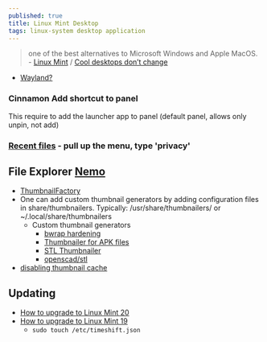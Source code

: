 ```yaml
---
published: true
title: Linux Mint Desktop
tags: linux-system desktop application
---
```

> one of the best alternatives to Microsoft Windows and Apple MacOS. - [Linux Mint](https://linuxmint.com/about.php) /  [Cool desktops don’t change](https://news.ycombinator.com/item?id=31769604) 

- [Wayland?](https://forums.linuxmint.com/viewtopic.php?t=361316)

### Cinnamon Add shortcut to panel
This require to add the launcher app to panel (default panel, allows only unpin, not add)


### [Recent files](https://askubuntu.com/questions/540661/how-do-i-disable-the-recent-files-feature-in-the-cinnamon-desktop-environment) - pull up the menu, type 'privacy' 

## File Explorer [Nemo](https://doc.ubuntu-fr.org/nemo)
- [ThumbnailFactory](https://unix.stackexchange.com/questions/249182/nemo-how-can-i-fix-a-problem-has-been-detected-with-your-thumbnail-cache/249211#249211)
- One can add custom thumbnail generators by adding configuration files in share/thumbnailers. Typically: /usr/share/thumbnailers/ or ~/.local/share/thumbnailers
	- Custom thumbnail generators
    	- [bwrap hardening](http://www.bernaerts-nicolas.fr/linux/74-ubuntu/360-ubuntu-nautilus-external-thumbnailer-failure)
    	- [Thumbnailer for APK files](http://www.bernaerts-nicolas.fr/linux/76-gnome/284-gnome-shell-generate-apk-thumbnail-nautilus)
        - [STL Thumbnailer](https://github.com/Spiritdude/Nautilus_Thumbnailer_STL)
        - [openscad/stl](https://github.com/yorikvanhavre/openscad-thumbnailers)
- [disabling thumbnail cache](https://forums.linuxmint.com/viewtopic.php?t=203366)


## Updating
- [How to upgrade to Linux Mint 20](https://linuxmint-user-guide.readthedocs.io/en/latest/upgrade-to-mint-20.html)
- [How to upgrade to Linux Mint 19](https://community.linuxmint.com/tutorial/view/2416)
    - `sudo touch /etc/timeshift.json`
